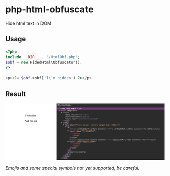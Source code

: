 # php-html-obfuscate
Hide html text in DOM

## Usage

```php
<?php
include __DIR__ . "/HtmlObf.php";
$obf = new HidedHtml\Obfuscator();
?>

<p><?= $obf->obf('I\'m hidden') ?></p>

```
## Result
![Example result](https://raw.githubusercontent.com/Allespro/php-html-obfuscate/main/example/example.png)

*Emojis and some special symbols not yet supported, be careful.*
